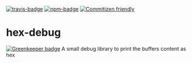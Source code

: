 [![travis-badge]][travis-url] [![npm-badge]][npm-url]
[![Commitizen friendly](https://img.shields.io/badge/commitizen-friendly-brightgreen.svg)](http://commitizen.github.io/cz-cli/)
# hex-debug

[![Greenkeeper badge](https://badges.greenkeeper.io/SirWindfield/hex-debug.svg)](https://greenkeeper.io/)
A small debug library to print the buffers content as hex

[npm-badge]: https://img.shields.io/npm/dt/hex-debug.svg
[npm-url]: https://www.npmjs.com/package/hex-debug
[travis-badge]: https://img.shields.io/travis/SirWindfield/hex-debug.svg
[travis-url]: https://travis-ci.org/SirWindfield/hex-debug
